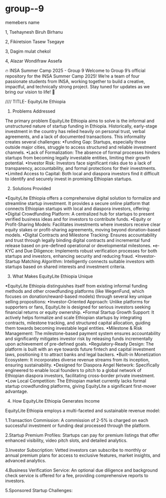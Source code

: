 # group--9 
memebers name 


1, Tsehaynesh Biruh Birhanu 




2, Fikiretsion Tasew Tsegaye


3, Dagim mulat chekol



4, Alazar Wondifraw Assefa



🔥 INSA Summer Camp 2025 - Group 9  Welcome to Group 9’s official repository for the INSA Summer Camp 2025! We’re a team of four passionate students from INSA, working together to build a creative, impactful, and technically strong project. Stay tuned for updates as we bring our vision to life! 🚀

//// TITLE- EquityLite Ethiopia

1. Problems Addressed

The primary problem EquityLite Ethiopia aims to solve is the informal and unstructured nature of startup funding in Ethiopia. Historically, early-stage investment in the country has relied heavily on personal trust, verbal agreements, and a lack of documented transactions. This informality creates several challenges:
•Funding Gap: Startups, especially those outside major cities, struggle to access structured and reliable investment channels.
•Lack of Formalization: The absence of formal processes hinders startups from becoming legally investable entities, limiting their growth potential.
•Investor Risk: Investors face significant risks due to a lack of transparency, accountability, and formal protections for their investments.
•Limited Access to Capital: Both local and diaspora investors find it difficult to identify and securely invest in promising Ethiopian startups.

2. Solutions Provided

•EquityLite Ethiopia offers a comprehensive digital solution to formalize and streamline startup investment. It provides a secure online platform that connects Ethiopian startups with local and diaspora investors, offering:
•Digital Crowdfunding Platform: A centralized hub for startups to present verified business ideas and for investors to contribute funds.
•Equity or Profit-Sharing Models: Facilitates investments where investors receive clear equity stakes or profit-sharing agreements, moving beyond donation-based models.
•Digital Contracts and Milestone Tracking: Ensures accountability and trust through legally binding digital contracts and incremental fund release based on pre-defined operational or developmental milestones.
•e-KYC and Due Diligence: Implements robust verification processes for both startups and investors, enhancing security and reducing fraud.
•Investor-Startup Matching Algorithm: Intelligently connects suitable investors with startups based on shared interests and investment criteria.

3. What Makes EquityLite Ethiopia Unique

•EquityLite Ethiopia distinguishes itself from existing informal funding methods and other crowdfunding platforms (like WegenFund, which focuses on donation/reward-based models) through several key unique selling propositions:
•Investor-Oriented Approach: Unlike platforms for supporters or fans, EquityLite is designed for serious investors seeking financial returns or equity ownership.
•Formal Startup Growth Support: It actively helps formalize and scale Ethiopian startups by integrating contracts, milestone tracking, and structured capital allocation, guiding them towards becoming investable legal entities.
•Milestone & Risk Management: The milestone-based payment system ensures accountability and significantly mitigates investor risk by releasing funds incrementally upon achievement of pre-defined goals.
•Regulatory-Ready Design: The platform is built with an eye towards future fintech and capital investment laws, positioning it to attract banks and legal backers.
•Built-in Monetization Ecosystem: It incorporates diverse revenue streams from its inception, ensuring sustainability.
•Designed for Diaspora Angel Network: Specifically engineered to enable local founders to pitch to a global network of Ethiopian diaspora investors, facilitating cross-border private investment.
•Low Local Competition: The Ethiopian market currently lacks formal startup crowdfunding platforms, giving EquityLite a significant first-mover advantage.

4. How EquityLite Ethiopia Generates Income

EquityLite Ethiopia employs a multi-faceted and sustainable revenue model:

1.Transaction Commission: A commission of 2-5% is charged on each successful investment or funding deal processed through the platform.

2.Startup Premium Profiles: Startups can pay for premium listings that offer enhanced visibility, video pitch slots, and detailed analytics.

3.Investor Subscription: Vetted investors can subscribe to monthly or annual premium plans for access to exclusive features, market insights, and advanced analytics.

4.Business Verification Service: An optional due diligence and background check service is offered for a fee, providing comprehensive reports to investors.

5.Sponsored Startup Challenges:


